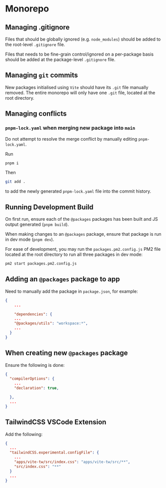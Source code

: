 # Monorepo

## Managing .gitignore

Files that should be globally ignored (e.g. `node_modules`) should be added to the root-level `.gitignore` file.

Files that needs to be fine-grain control/ignored on a per-package basis should be added at the package-level `.gitignore` file.

## Managing `git` commits

New packages initialised using `Vite` should have its `.git` file manually removed. The entire monorepo will only have one `.git` file, located at the root directory.

## Managing conflicts

### `pnpm-lock.yaml` when merging new package into `main`

Do not attempt to resolve the merge conflict by manually editing `pnpm-lock.yaml`.

Run

```bash
pnpm i
```

Then

```bash
git add .
```

to add the newly generated `pnpm-lock.yaml` file into the commit history.

## Running Development Build

On first run, ensure each of the `@packages` packages has been built and JS output generated (`pnpm build`).

When making changes to an `@packages` package, ensure that package is run in dev mode (`pnpm dev`).

For ease of development, you may run the `packages.pm2.config.js` PM2 file located at the root directory to run all three packages in dev mode:

```bash
pm2 start packages.pm2.config.js
```

## Adding an `@packages` package to app

Need to manually add the package in `package.json`, for example:

```json
{
    ...

    "dependencies": {
    ...
    "@packages/utils": "workspace:*",
    ...
  }
}
```

## When creating new `@packages` package

Ensure the following is done:

```json
{
  "compilerOptions": {
    ...
    "declaration": true,

  },
  ...
}
```

## TailwindCSS VSCode Extension

Add the following:

```json
{
  ...
  "tailwindCSS.experimental.configFile": {
    ...
    "apps/vite-tw/src/index.css": "apps/vite-tw/src/**",
    "src/index.css": "**"
  }
  ...
}
```
